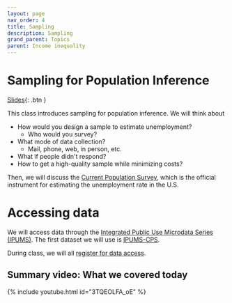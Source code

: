 ```yaml
---
layout: page
nav_order: 4
title: Sampling
description: Sampling
grand_parent: Topics
parent: Income inequality
---
```


# Sampling for Population Inference

[Slides](../../assets/slides/6_Population_Sampling.pdf){: .btn }

This class introduces sampling for population inference. We will think about

- How would you design a sample to estimate unemployment?
	- Who would you survey?
- What mode of data collection?
	- Mail, phone, web, in person, etc.
- What if people didn't respond?
- How to get a high-quality sample while minimizing costs?

Then, we will discuss the [Current Population Survey](https://www.bls.gov/opub/hom/cps/), which is the official instrument for estimating the unemployment rate in the U.S.

# Accessing data

We will access data through the [Integrated Public Use Microdata Series (IPUMS)](https://www.ipums.org/). The first dataset we will use is [IPUMS-CPS](https://cps.ipums.org/cps/).

During class, we will all [register for data access](https://uma.pop.umn.edu/cps/user/new?return_url=https%3A%2F%2Fcps.ipums.org%2Fcps-action%2Fmenu).

## Summary video: What we covered today

{% include youtube.html id="3TQEOLFA_oE" %}